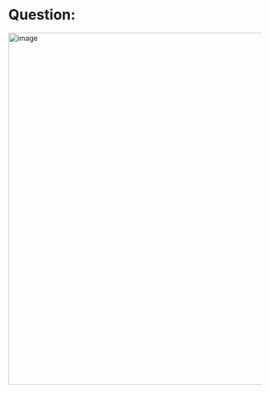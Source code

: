 # Question:<br>
<img width="571" height="701" alt="image" src="https://github.com/user-attachments/assets/4b1b66d8-2a24-427d-be1b-4bf2626b0327" /><br>


